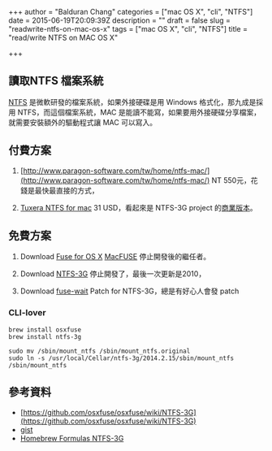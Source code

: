 +++
author = "Balduran Chang"
categories = ["mac OS X", "cli", "NTFS"]
date = 2015-06-19T20:09:39Z
description = ""
draft = false
slug = "readwrite-ntfs-on-mac-os-x"
tags = ["mac OS X", "cli", "NTFS"]
title = "read/write NTFS on MAC OS X"

+++


## 讀取NTFS 檔案系統
[NTFS](https://www.wikiwand.com/en/NTFS) 是微軟研發的檔案系統，如果外接硬碟是用 Windows 格式化，那九成是採用 NTFS，而這個檔案系統，MAC 是能讀不能寫，如果要用外接硬碟分享檔案，就需要安裝額外的驅動程式讓 MAC 可以寫入。

## 付費方案

1. [http://www.paragon-software.com/tw/home/ntfs-mac/](http://www.paragon-software.com/tw/home/ntfs-mac/)
NT 550元，花錢是最快最直接的方式，

2. [Tuxera NTFS for mac](http://www.tuxera.com/products/tuxera-ntfs-for-mac/)
31 USD，看起來是 NTFS-3G project 的[商業版本](http://www.tuxera.com/about-us-2/)。

## 免費方案
1. Download [Fuse for OS X](http://osxfuse.github.io/)
[MacFUSE](https://code.google.com/p/macfuse/) 停止開發後的繼任者。

2. Download [NTFS-3G](http://macntfs-3g.blogspot.tw/2010/09/ntfs-3g-for-mac-os-x-201088.html)
停止開發了，最後一次更新是2010，

3. Download [fuse-wait](https://github.com/bfleischer/fuse_wait/downloads)
Patch for NTFS-3G，總是有好心人會發 patch

### CLI-lover
```
brew install osxfuse
brew install ntfs-3g
```

```
sudo mv /sbin/mount_ntfs /sbin/mount_ntfs.original
sudo ln -s /usr/local/Cellar/ntfs-3g/2014.2.15/sbin/mount_ntfs /sbin/mount_ntfs
```

## 參考資料
* [https://github.com/osxfuse/osxfuse/wiki/NTFS-3G](https://github.com/osxfuse/osxfuse/wiki/NTFS-3G)
* [gist](https://gist.github.com/bjorgvino/f24e5c079b92f921b765)
* [Homebrew Formulas NTFS-3G](http://brewformulas.org/Ntfs-3g)

